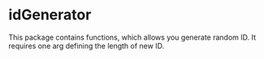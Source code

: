 # idGenerator

This package contains functions, which allows you generate random ID. It requires one arg defining the length of new ID.